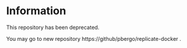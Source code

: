 # Information

This repository has been deprecated.

You may go to new repository https://github/pbergo/replicate-docker .



